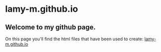 # lamy-m.github.io

## Welcome to my github page. 

On this page you'll find the html files that have been used to create: [lamy-m.github.io](https://lamy-m.github.io/index.html)
